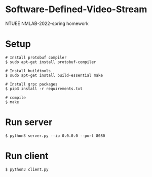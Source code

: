 # Software-Defined-Video-Stream
NTUEE NMLAB-2022-spring homework

# Setup

```
# Install protobuf compiler
$ sudo apt-get install protobuf-compiler

# Install buildtools
$ sudo apt-get install build-essential make

# Install grpc packages
$ pip3 install -r requirements.txt

# compile
$ make
```

# Run server
```
$ python3 server.py --ip 0.0.0.0 --port 8080
```

# Run client
```
$ python3 client.py
```
